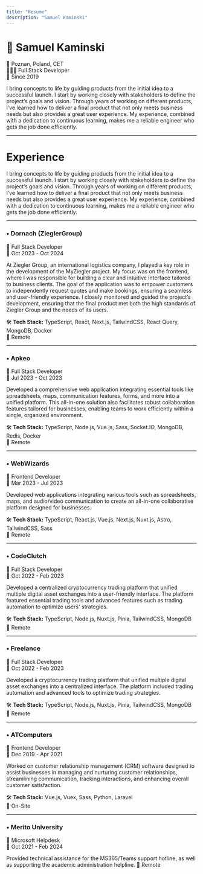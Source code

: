 ```yaml
---
title: "Resume"
description: "Samuel Kaminski"
---
```


# 👋 Samuel Kaminski


📍 Poznan, Poland, CET  
🧑🏻‍💻 Full Stack Developer  
📆 Since 2019  

I bring concepts to life by guiding products from the initial idea to a successful launch. I start by working closely with stakeholders to define the project’s goals and vision. Through years of working on different products, I’ve learned how to deliver a final product that not only meets business needs but also provides a great user experience. My experience, combined with a dedication to continuous learning, makes me a reliable engineer who gets the job done efficiently.

---
# Experience
I bring concepts to life by guiding products from the initial idea to a successful launch. I start by working closely with stakeholders to define the project’s goals and vision. Through years of working on different products, I’ve learned how to deliver a final product that not only meets business needs but also provides a great user experience. My experience, combined with a dedication to continuous learning, makes me a reliable engineer who gets the job done efficiently.

---

### • Dornach (ZieglerGroup)  

💼 Full Stack Developer  
📆 Oct 2023 - Oct 2024  
 
At Ziegler Group, an international logistics company, I played a key role in the development of the MyZiegler project. My focus was on the frontend, where I was responsible for building a clear and intuitive interface tailored to business clients. The goal of the application was to empower customers to independently request quotes and make bookings, ensuring a seamless and user-friendly experience. I closely monitored and guided the project’s development, ensuring that the final product met both the high standards of Ziegler Group and the needs of its users.

🛠️ **Tech Stack:** TypeScript, React, Next.js, TailwindCSS, React Query, MongoDB, Docker  
📍 Remote

---

### • Apkeo  

💼 Full Stack Developer  
📆 Jul 2023 - Oct 2023  

Developed a comprehensive web application integrating essential tools like spreadsheets, maps, communication features, forms, and more into a unified platform. This all-in-one solution also facilitates robust collaboration features tailored for businesses, enabling teams to work efficiently within a single, organized environment.

🛠️ **Tech Stack:** TypeScript, Node.js, Vue.js, Sass, Socket.IO, MongoDB, Redis, Docker  
📍 Remote

---

### • WebWizards  

💼 Frontend Developer  
📆 Mar 2023 - Jul 2023  

Developed web applications integrating various tools such as spreadsheets, maps, and audio/video communication to create an all-in-one collaborative platform designed for businesses.

🛠️ **Tech Stack:** TypeScript, React.js, Vue.js, Next.js, Nuxt.js, Astro, TailwindCSS, Sass  
📍 Remote

---

### • CodeClutch  

💼 Full Stack Developer  
📆 Oct 2022 - Feb 2023  

Developed a centralized cryptocurrency trading platform that unified multiple digital asset exchanges into a user-friendly interface. The platform featured essential trading tools and advanced features such as trading automation to optimize users' strategies.

🛠️ **Tech Stack:** TypeScript, Node.js, Nuxt.js, Pinia, TailwindCSS, MongoDB  
📍 Remote

---

### • Freelance  

💼 Full Stack Developer  
📆 Oct 2022 - Feb 2023  

Developed a cryptocurrency trading platform that unified multiple digital asset exchanges into a centralized interface. The platform included trading automation and advanced tools to optimize trading strategies.

🛠️ **Tech Stack:** TypeScript, Node.js, Nuxt.js, Pinia, TailwindCSS, MongoDB  
📍 Remote

---

### • ATComputers  

💼 Frontend Developer  
📆 Dec 2019 - Apr 2021  

Worked on customer relationship management (CRM) software designed to assist businesses in managing and nurturing customer relationships, streamlining communication, tracking interactions, and enhancing overall customer satisfaction.

🛠️ **Tech Stack:** Vue.js, Vuex, Sass, Python, Laravel  
📍 On-Site

---

### • Merito University  

💼 Microsoft Helpdesk  
📆 Oct 2021 - Feb 2024  

Provided technical assistance for the MS365/Teams support hotline, as well as supporting the academic administration helpline.
📍 Remote
